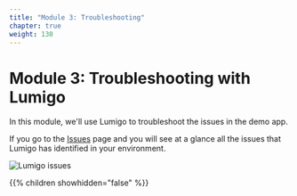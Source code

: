```yaml
---
title: "Module 3: Troubleshooting"
chapter: true
weight: 130
---
```


# Module 3: Troubleshooting with Lumigo

In this module, we'll use Lumigo to troubleshoot the issues in the demo app.

If you go to the [Issues](https://platform.lumigo.io/issues) page and you will see at a glance all the issues that Lumigo has identified in your environment.

![Lumigo issues](/images/mod03-lumigo-issues-and-alerts.png)

{{% children showhidden="false" %}}